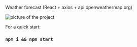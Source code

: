 Weather forecast (React + axios + api.openweathermap.org)

![picture of the project](https://github.com/Aleksey-hub-z/React-forecast/blob/main/image/project.png)

For a quick start:
### `npm i && npm start`
